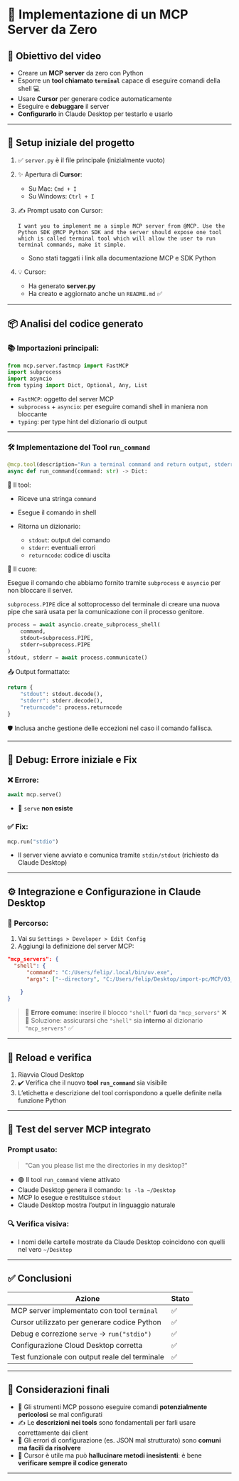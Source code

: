 # 🚀 **Implementazione di un MCP Server da Zero**

## 🎯 Obiettivo del video

* Creare un **MCP server** da zero con Python
* Esporre un **tool chiamato `terminal`** capace di eseguire comandi della shell 💻
* Usare **Cursor** per generare codice automaticamente
* Eseguire e **debuggare** il server
* **Configurarlo** in Claude Desktop per testarlo e usarlo

---

## 📁 Setup iniziale del progetto

1. ✅ `server.py` è il file principale (inizialmente vuoto)

2. ✨ Apertura di **Cursor**:

   * Su Mac: `Cmd + I`
   * Su Windows: `Ctrl + I`

3. ✍️ Prompt usato con Cursor:

   ```plaintext
   I want you to implement me a simple MCP server from @MCP. Use the Python SDK @MCP Python SDK and the server should expose one tool which is called terminal tool which will allow the user to run terminal commands, make it simple.
   ```

   * Sono stati taggati i link alla documentazione MCP e SDK Python

4. 💡 Cursor:

   * Ha generato **server.py**
   * Ha creato e aggiornato anche un `README.md` ✅

---

## 📦 Analisi del codice generato

### 📚 Importazioni principali:

```python
from mcp.server.fastmcp import FastMCP
import subprocess
import asyncio
from typing import Dict, Optional, Any, List
```

* `FastMCP`: oggetto del server MCP
* `subprocess` + `asyncio`: per eseguire comandi shell in maniera non bloccante
* `typing`: per type hint del dizionario di output

---

### 🛠️ Implementazione del Tool `run_command`

```python
@mcp.tool(description="Run a terminal command and return output, stderr, and return code")
async def run_command(command: str) -> Dict:
```

📌 Il tool:

* Riceve una stringa `command`
* Esegue il comando in shell
* Ritorna un dizionario:

  * `stdout`: output del comando
  * `stderr`: eventuali errori
  * `returncode`: codice di uscita

🧠 Il cuore:

Esegue il comando che abbiamo fornito tramite `subprocess` e `asyncio` per non bloccare il server.

`subprocess.PIPE` dice al sottoprocesso del terminale di creare una nuova pipe che sarà usata per la comunicazione con il processo genitore.

```python
process = await asyncio.create_subprocess_shell(
    command,
    stdout=subprocess.PIPE,
    stderr=subprocess.PIPE
)
stdout, stderr = await process.communicate()
```

📤 Output formattato:

```python
return {
    "stdout": stdout.decode(),
    "stderr": stderr.decode(),
    "returncode": process.returncode
}
```

🛡️ Inclusa anche gestione delle eccezioni nel caso il comando fallisca.

---

## 🐞 Debug: Errore iniziale e Fix

### ❌ Errore:

```python
await mcp.serve()
```

* 🔴 `serve` **non esiste**

### ✅ Fix:

```python
mcp.run("stdio")
```

* Il server viene avviato e comunica tramite `stdin/stdout` (richiesto da Claude Desktop)

---

## ⚙️ Integrazione e Configurazione in **Claude Desktop**

### 🧭 Percorso:

1. Vai su `Settings > Developer > Edit Config`
2. Aggiungi la definizione del server MCP:

```json
"mcp_servers": {
  "shell": {
      "command": "C:/Users/felip/.local/bin/uv.exe",
      "args": ["--directory", "C:/Users/felip/Desktop/import-pc/MCP/03_Building_Securing_Contaneirizing_MCP_Server/shellserver", "run", "server.py"],
      
    }
}
```

> 📌 **Errore comune**: inserire il blocco `"shell"` **fuori** da `"mcp_servers"` ❌
> 🔧 Soluzione: assicurarsi che `"shell"` sia **interno** al dizionario `"mcp_servers"` ✅

---

## 🔁 Reload e verifica

1. Riavvia Cloud Desktop
2. ✔️ Verifica che il nuovo **tool `run_command`** sia visibile
3. L’etichetta e descrizione del tool corrispondono a quelle definite nella funzione Python

---

## 🧪 Test del server MCP integrato

### Prompt usato:

> "Can you please list me the directories in my desktop?"

* 🟢 Il tool `run_command` viene attivato
* Claude Desktop genera il comando: `ls -la ~/Desktop`
* MCP lo esegue e restituisce `stdout`
* Claude Desktop mostra l’output in linguaggio naturale

### 🔍 Verifica visiva:

* I nomi delle cartelle mostrate da Claude Desktop coincidono con quelli nel vero `~/Desktop`

---

## ✅ Conclusioni

| Azione                                         | Stato |
| ---------------------------------------------- | ----- |
| MCP server implementato con tool `terminal`    | ✅     |
| Cursor utilizzato per generare codice Python   | ✅     |
| Debug e correzione `serve` → `run("stdio")` | ✅     |
| Configurazione Cloud Desktop corretta          | ✅     |
| Test funzionale con output reale del terminale | ✅     |

---

## 🧠 Considerazioni finali

* 🧨 Gli strumenti MCP possono eseguire comandi **potenzialmente pericolosi** se mal configurati
* ✍️ Le **descrizioni nei tools** sono fondamentali per farli usare correttamente dai client
* 🧪 Gli errori di configurazione (es. JSON mal strutturato) sono **comuni ma facili da risolvere**
* 🤖 Cursor è utile ma può **hallucinare metodi inesistenti**: è bene **verificare sempre il codice generato**

---